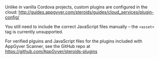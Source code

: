 Unlike in vanilla Cordova projects, custom plugins are configured in the cloud: http://guides.appgyver.com/steroids/guides/cloud_services/plugin-config/

You still need to include the correct JavaScript files manually – the `<asset>` tag is currently unsupported.

For verified plguins and JavaScript files for the plugins included with AppGyver Scanner, see the GitHub repo at https://github.com/AppGyver/steroids-plugins